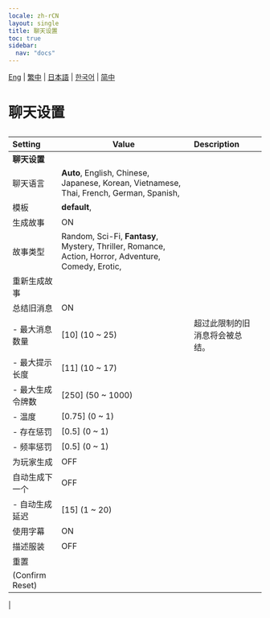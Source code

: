 ```yaml
---
locale: zh-rCN
layout: single
title: 聊天设置
toc: true
sidebar:
  nav: "docs"
---
```

[Eng](/dancexr/menu/2025.4/chat/chat_settings.md) | [繁中](/tw/dancexr/menu/2025.4/chat/chat_settings.md) | [日本語](/jp/dancexr/menu/2025.4/chat/chat_settings.md) | [한국어](/kr/dancexr/menu/2025.4/chat/chat_settings.md) | [简中](/zh/dancexr/menu/2025.4/chat/chat_settings.md)
# 聊天设置
## 
| Setting | Value | Description |
| :--- | --- | :--- |
|**聊天设置** | | 
| 聊天语言 |  **Auto**,  English,  Chinese,  Japanese,  Korean,  Vietnamese,  Thai,  French,  German,  Spanish,  |  |
| 模板 |  **default**,  |  |
| 生成故事 | ON | 
| 故事类型 |  Random,  Sci-Fi,  **Fantasy**,  Mystery,  Thriller,  Romance,  Action,  Horror,  Adventure,  Comedy,  Erotic,  |  |
| 重新生成故事 || 
| 总结旧消息 | ON | 
|- 最大消息数量| [10] (10 ~ 25) | 超过此限制的旧消息将会被总结。
|- 最大提示长度| [11] (10 ~ 17) | 
|- 最大生成令牌数| [250] (50 ~ 1000) | 
|- 温度| [0.75] (0 ~ 1) | 
|- 存在惩罚| [0.5] (0 ~ 1) | 
|- 频率惩罚| [0.5] (0 ~ 1) | 
| 为玩家生成 | OFF | 
| 自动生成下一个 | OFF | 
|- 自动生成延迟| [15] (1 ~ 20) | 
| 使用字幕 | ON | 
| 描述服装 | OFF | 
| 重置 || 
| (Confirm Reset) || 
|
